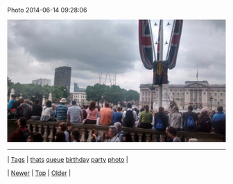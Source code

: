 <!--
title: Photo 2014-06-14 09
date: 2020-06-28T15:27:00.326Z
tags: thats, queue, birthday, party, photo
-->


Photo 2014-06-14 09:28:06

![](88748298919-0.jpg)

<!--BOTTOM-POST-NAVIGATION-->
---

| [Tags](tags.md) | [thats](tag-thats.md) [queue](tag-queue.md) [birthday](tag-birthday.md) [party](tag-party.md) [photo](tag-photo.md) |

| [Newer](88741666981.md) | [Top](index.md) | [Older](88751992179.md) |